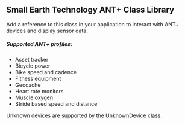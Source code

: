 ﻿## Small Earth Technology ANT+ Class Library
Add a reference to this class in your application to interact with ANT+ devices and display sensor data.
##### Supported ANT+ profiles:
- Asset tracker
- Bicycle power
- Bike speed and cadence
- Fitness equipment
- Geocache
- Heart rate monitors
- Muscle oxygen
- Stride based speed and distance

Unknown devices are supported by the UnknownDevice class.
